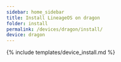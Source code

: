 ```yaml
---
sidebar: home_sidebar
title: Install LineageOS on dragon
folder: install
permalink: /devices/dragon/install/
device: dragon
---
```

{% include templates/device_install.md %}
